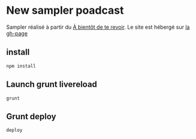 # New sampler poadcast
Sampler réalisé à partir du [À bientôt de te revoir](https://www.binge.audio/category/a-bientot-de-te-revoir/). Le site est hébergé sur [la gh-page](www.laboiteagavottes.tk/)

## install
`npm install`

## Launch grunt livereload
`grunt`

## Grunt deploy
`deploy`
